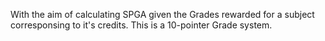 With the aim of calculating SPGA given the Grades rewarded for a subject corresponsing to it's credits. 
This is a 10-pointer Grade system. 
